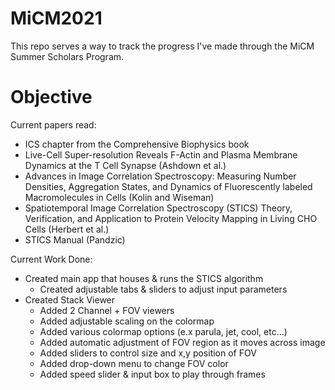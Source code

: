 # MiCM2021

This repo serves a way to track the progress I've made through the MiCM Summer Scholars Program.

# Objective



Current papers read:
- ICS chapter from the Comprehensive Biophysics book
- Live-Cell Super-resolution Reveals F-Actin and Plasma Membrane Dynamics at the T Cell Synapse (Ashdown et al.)
- Advances in Image Correlation Spectroscopy: Measuring Number Densities, Aggregation States, and Dynamics of Fluorescently labeled Macromolecules in Cells (Kolin and Wiseman)
- Spatiotemporal Image Correlation Spectroscopy (STICS) Theory, Verification, and Application to Protein Velocity Mapping in Living CHO Cells (Herbert et al.)
- STICS Manual (Pandzic)


Current Work Done:
- Created main app that houses & runs the STICS algorithm
  - Created adjustable tabs & sliders to adjust input parameters
- Created Stack Viewer
  - Added 2 Channel + FOV viewers
  - Added adjustable scaling on the colormap
  - Added various colormap options (e.x parula, jet, cool, etc...)
  - Added automatic adjustment of FOV region as it moves across image
  - Added sliders to control size and x,y position of FOV
  - Added drop-down menu to change FOV color
  - Added speed slider & input box to play through frames
